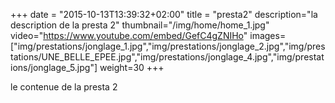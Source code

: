 +++
date = "2015-10-13T13:39:32+02:00"
title = "presta2"
description="la description de la presta 2"
thumbnail="/img/home/home_1.jpg"
video="https://www.youtube.com/embed/GefC4gZNIHo"
images=["img/prestations/jonglage_1.jpg","img/prestations/jonglage_2.jpg","img/prestations/UNE_BELLE_EPEE.jpg","img/prestations/jonglage_4.jpg","img/prestations/jonglage_5.jpg"]
weight=30
+++

le contenue de la presta 2